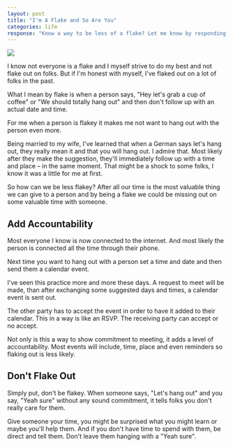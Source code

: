 ```yaml
---
layout: post
title: "I'm A Flake and So Are You"
categories: life
response: "Know a way to be less of a flake? Let me know by responding on Twitter."
---
```


<div class="align--center">
<img src="https://dl.dropboxusercontent.com/u/1228961/michaellee/2014/06%20-%20June/snowflake.gif">
</div>

I know not everyone is a flake and I myself strive to do my best and not flake out on folks. But if I'm honest with myself, I've flaked out on a lot of folks in the past.

What I mean by flake is when a person says, "Hey let's grab a cup of coffee" or "We should totally hang out" and then don't follow up with an actual date and time.

For me when a person is flakey it makes me not want to hang out with the person even more.

Being married to my wife, I've learned that when a German says let's hang out, they really mean it and that you will hang out. I admire that. Most likely after they make the suggestion, they'll immediately follow up with a time and place &ndash; in the same moment. That might be a shock to some folks, I know it was a little for me at first.

So how can we be less flakey? After all our time is the most valuable thing we can give to a person and by being a flake we could be missing out on some valuable time with someone.

## Add Accountability
Most everyone I know is now connected to the internet. And most likely the person is connected all the time through their phone.

Next time you want to hang out with a person set a time and date and then send them a calendar event.

I've seen this practice more and more these days. A request to meet will be made, than after exchanging some suggested days and times, a calendar event is sent out.

The other party has to accept the event in order to have it added to their calendar. This in a way is like an RSVP. The receiving party can accept or no accept.

Not only is this a way to show commitment to meeting, it adds a level of accountability. Most events will include, time, place and even reminders so flaking out is less likely.

## Don't Flake Out
Simply put, don't be flakey. When someone says, "Let's hang out" and you say, "Yeah sure" without any sound commitment, it tells folks you don't really care for them.

Give someone your time, you might be surprised what you might learn or maybe you'll help them. And if you don't have time to spend with them, be direct and tell them. Don't leave them hanging with a "Yeah sure".